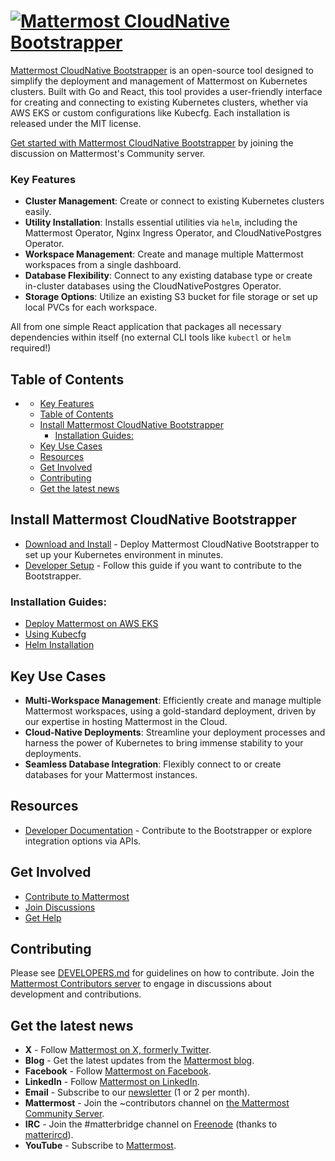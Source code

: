 # [![Mattermost CloudNative Bootstrapper](https://user-images.githubusercontent.com/7205829/137170381-fe86eef0-bccc-4fdd-8e92-b258884ebdd7.png)](https://mattermost.com)

<!-- TODO: Replace link to proper page when one exists -->
[Mattermost CloudNative Bootstrapper](https://mattermost.com) is an open-source tool designed to simplify the deployment and management of Mattermost on Kubernetes clusters. Built with Go and React, this tool provides a user-friendly interface for creating and connecting to existing Kubernetes clusters, whether via AWS EKS or custom configurations like Kubecfg. Each installation is released under the MIT license.

[Get started with Mattermost CloudNative Bootstrapper](https://community.mattermost.com/signup_user_complete/?id=codoy5s743rq5mk18i7u5ksz7e) by joining the discussion on Mattermost's Community server.

<!-- TODO: Replace with proper image -->
<!-- <img width="1006" alt="Mattermost CloudNative Bootstrapper UI" src="https://user-images.githubusercontent.com/yourimagepath/ui-screenshot.png"> -->

### Key Features

- **Cluster Management**: Create or connect to existing Kubernetes clusters easily.
- **Utility Installation**: Installs essential utilities via `helm`, including the Mattermost Operator, Nginx Ingress Operator, and CloudNativePostgres Operator.
- **Workspace Management**: Create and manage multiple Mattermost workspaces from a single dashboard.
- **Database Flexibility**: Connect to any existing database type or create in-cluster databases using the CloudNativePostgres Operator.
- **Storage Options**: Utilize an existing S3 bucket for file storage or set up local PVCs for each workspace.

All from one simple React application that packages all necessary dependencies within itself (no external CLI tools like `kubectl` or `helm` required!)

## Table of Contents

- [](#)
    - [Key Features](#key-features)
  - [Table of Contents](#table-of-contents)
  - [Install Mattermost CloudNative Bootstrapper](#install-mattermost-cloudnative-bootstrapper)
    - [Installation Guides:](#installation-guides)
  - [Key Use Cases](#key-use-cases)
  - [Resources](#resources)
  - [Get Involved](#get-involved)
  - [Contributing](#contributing)
  - [Get the latest news](#get-the-latest-news)

## Install Mattermost CloudNative Bootstrapper

<!-- TODO: replace this link with the release page when ready -->
- [Download and Install](./DEVELOPERS.md) - Deploy Mattermost CloudNative Bootstrapper to set up your Kubernetes environment in minutes.
- [Developer Setup](./DEVELOPERS.md) - Follow this guide if you want to contribute to the Bootstrapper.

### Installation Guides:

- [Deploy Mattermost on AWS EKS](https://docs.mattermost.com/install/install-eks.html)
- [Using Kubecfg](https://docs.mattermost.com/install/install-kubecfg.html)
- [Helm Installation](https://docs.mattermost.com/install/install-helm.html)

## Key Use Cases

- **Multi-Workspace Management**: Efficiently create and manage multiple Mattermost workspaces, using a gold-standard deployment, driven by our expertise in hosting Mattermost in the Cloud.
- **Cloud-Native Deployments**: Streamline your deployment processes and harness the power of Kubernetes to bring immense stability to your deployments.
- **Seamless Database Integration**: Flexibly connect to or create databases for your Mattermost instances.

## Resources

<!-- TODO: fill in when ready -->
<!-- - [Product Documentation](https://docs.mattermost.com/) - Comprehensive guides on how to use the Mattermost CloudNative Bootstrapper and related tools. -->
- [Developer Documentation](https://developers.mattermost.com/) - Contribute to the Bootstrapper or explore integration options via APIs.


<!-- TODO: Add license section -->
<!-- ## License

This project is licensed under the MIT License. See the [LICENSE file](LICENSE.txt) for details. -->

## Get Involved

- [Contribute to Mattermost](https://handbook.mattermost.com/contributors/contributors/ways-to-contribute)
- [Join Discussions](https://community.mattermost.com/signup_user_complete/?id=f1924a8db44ff3bb41c96424cdc20676)
- [Get Help](https://docs.mattermost.com/guides/get-help.html)

## Contributing

Please see [DEVELOPERS.md](./DEVELOPERS.md) for guidelines on how to contribute. Join the [Mattermost Contributors server](https://community.mattermost.com/signup_user_complete/?id=codoy5s743rq5mk18i7u5ksz7e) to engage in discussions about development and contributions.

## Get the latest news

- **X** - Follow [Mattermost on X, formerly Twitter](https://twitter.com/mattermost).
- **Blog** - Get the latest updates from the [Mattermost blog](https://mattermost.com/blog/).
- **Facebook** - Follow [Mattermost on Facebook](https://www.facebook.com/MattermostHQ).
- **LinkedIn** - Follow [Mattermost on LinkedIn](https://www.linkedin.com/company/mattermost/).
- **Email** - Subscribe to our [newsletter](https://mattermost.us11.list-manage.com/subscribe?u=6cdba22349ae374e188e7ab8e&id=2add1c8034) (1 or 2 per month).
- **Mattermost** - Join the ~contributors channel on [the Mattermost Community Server](https://community.mattermost.com).
- **IRC** - Join the #matterbridge channel on [Freenode](https://freenode.net/) (thanks to [matterircd](https://github.com/42wim/matterircd)).
- **YouTube** -  Subscribe to [Mattermost](https://www.youtube.com/@MattermostHQ).
